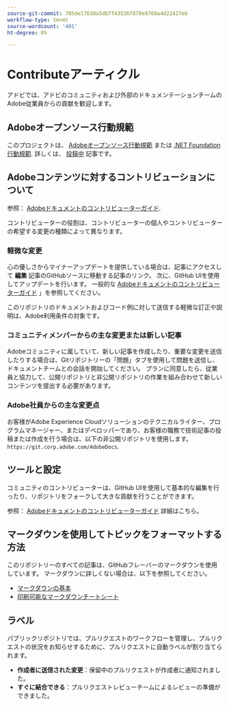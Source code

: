 ```yaml
---
source-git-commit: 705de17630a5db7f43536f870e8760a4d22427e6
workflow-type: tm+mt
source-wordcount: '401'
ht-degree: 0%

---
```

# Contributeアーティクル

アドビでは、アドビのコミュニティおよび外部のドキュメンテーションチームのAdobe従業員からの貢献を歓迎します。

## Adobeオープンソース行動規範

このプロジェクトは、 [Adobeオープンソース行動規範](code-of-conduct.md) または [.NET Foundation行動規範](https://dotnetfoundation.org/code-of-conduct). 詳しくは、 [投稿中](contributing.md) 記事です。

## Adobeコンテンツに対するコントリビューションについて

参照： [Adobeドキュメントのコントリビューターガイド](https://experienceleague.adobe.com/docs/contributor/contributor-guide/introduction.html).

コントリビューターの役割は、コントリビューターの個人やコントリビューターの希望する変更の種類によって異なります。

### 軽微な変更

心の優しさからマイナーアップデートを提供している場合は、記事にアクセスして **編集** 記事のGitHubソースに移動する記事のリンク。 次に、GitHub UIを使用してアップデートを行います。 一般的な [Adobeドキュメントのコントリビューターガイド](https://experienceleague.adobe.com/docs/contributor/contributor-guide/introduction.html) 」を参照してください。

このリポジトリのドキュメントおよびコード例に対して送信する軽微な訂正や説明は、Adobe利用条件の対象です。

### コミュニティメンバーからの主な変更または新しい記事

Adobeコミュニティに属していて、新しい記事を作成したり、重要な変更を送信したりする場合は、Gitリポジトリーの「問題」タブを使用して問題を送信し、ドキュメントチームとの会話を開始してください。 プランに同意したら、従業員と協力して、公開リポジトリと非公開リポジトリの作業を組み合わせて新しいコンテンツを提出する必要があります。

<!--
If you submit a pull request with significant changes to documentation and code examples, you'll see a message in the pull request asking you to submit an online contribution license agreement (CLA). We need you to complete the online form before we can review your pull request.
-->

### Adobe社員からの主な変更点

お客様がAdobe Experience Cloudソリューションのテクニカルライター、プログラムマネージャー、またはデベロッパーであり、お客様の職務で技術記事の投稿または作成を行う場合は、以下の非公開リポジトリを使用します。 `https://git.corp.adobe.com/AdobeDocs`.

<!--Employees from other parts of the Adobe world should use the public repo for minor updates.-->

## ツールと設定

コミュニティのコントリビューターは、GitHub UIを使用して基本的な編集を行ったり、リポジトリをフォークして大きな貢献を行うことができます。

参照： [Adobeドキュメントのコントリビューターガイド](https://experienceleague.adobe.com/docs/contributor/contributor-guide/introduction.html) 詳細はこちら。

## マークダウンを使用してトピックをフォーマットする方法

このリポジトリーのすべての記事は、GitHubフレーバーのマークダウンを使用しています。 マークダウンに詳しくない場合は、以下を参照してください。

* [マークダウンの基本](https://help.github.com/articles/getting-started-with-writing-and-formatting-on-github/)
* [印刷可能なマークダウンチートシート](https://guides.github.com/pdfs/markdown-cheatsheet-online.pdf)

## ラベル

パブリックリポジトリでは、プルリクエストのワークフローを管理し、プルリクエストの状況をお知らせするために、プルリクエストに自動ラベルが割り当てられます。

* **作成者に送信された変更**：保留中のプルリクエストが作成者に通知されました。
* **すぐに結合できる**：プルリクエストレビューチームによるレビューの準備ができました。
